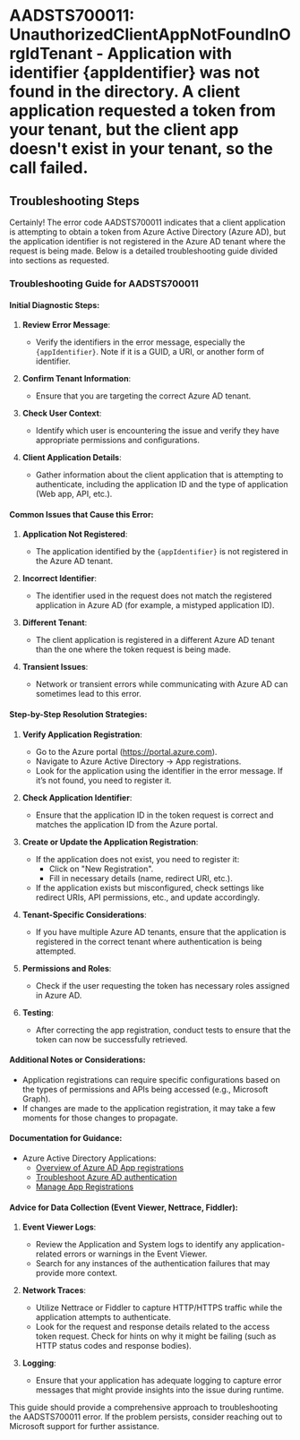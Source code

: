 
# AADSTS700011: UnauthorizedClientAppNotFoundInOrgIdTenant - Application with identifier {appIdentifier} was not found in the directory. A client application requested a token from your tenant, but the client app doesn't exist in your tenant, so the call failed.


## Troubleshooting Steps
Certainly! The error code AADSTS700011 indicates that a client application is attempting to obtain a token from Azure Active Directory (Azure AD), but the application identifier is not registered in the Azure AD tenant where the request is being made. Below is a detailed troubleshooting guide divided into sections as requested.

### Troubleshooting Guide for AADSTS700011

#### Initial Diagnostic Steps:
1. **Review Error Message**:
   - Verify the identifiers in the error message, especially the `{appIdentifier}`. Note if it is a GUID, a URI, or another form of identifier.

2. **Confirm Tenant Information**:
   - Ensure that you are targeting the correct Azure AD tenant.

3. **Check User Context**:
   - Identify which user is encountering the issue and verify they have appropriate permissions and configurations.

4. **Client Application Details**:
   - Gather information about the client application that is attempting to authenticate, including the application ID and the type of application (Web app, API, etc.).

#### Common Issues that Cause this Error:
1. **Application Not Registered**:
   - The application identified by the `{appIdentifier}` is not registered in the Azure AD tenant.

2. **Incorrect Identifier**:
   - The identifier used in the request does not match the registered application in Azure AD (for example, a mistyped application ID).

3. **Different Tenant**:
   - The client application is registered in a different Azure AD tenant than the one where the token request is being made.

4. **Transient Issues**:
   - Network or transient errors while communicating with Azure AD can sometimes lead to this error.

#### Step-by-Step Resolution Strategies:
1. **Verify Application Registration**:
   - Go to the Azure portal (https://portal.azure.com).
   - Navigate to Azure Active Directory -> App registrations.
   - Look for the application using the identifier in the error message. If it’s not found, you need to register it.

2. **Check Application Identifier**:
   - Ensure that the application ID in the token request is correct and matches the application ID from the Azure portal.

3. **Create or Update the Application Registration**:
   - If the application does not exist, you need to register it:
     - Click on "New Registration".
     - Fill in necessary details (name, redirect URI, etc.).
   - If the application exists but misconfigured, check settings like redirect URIs, API permissions, etc., and update accordingly.

4. **Tenant-Specific Considerations**:
   - If you have multiple Azure AD tenants, ensure that the application is registered in the correct tenant where authentication is being attempted.

5. **Permissions and Roles**:
   - Check if the user requesting the token has necessary roles assigned in Azure AD.

6. **Testing**:
   - After correcting the app registration, conduct tests to ensure that the token can now be successfully retrieved.

#### Additional Notes or Considerations:
- Application registrations can require specific configurations based on the types of permissions and APIs being accessed (e.g., Microsoft Graph).
- If changes are made to the application registration, it may take a few moments for those changes to propagate.

#### Documentation for Guidance:
- Azure Active Directory Applications:
  - [Overview of Azure AD App registrations](https://learn.microsoft.com/en-us/azure/active-directory/develop/quickstart-register-app)
  - [Troubleshoot Azure AD authentication](https://learn.microsoft.com/en-us/azure/active-directory/develop/troubleshoot-authentication)
  - [Manage App Registrations](https://learn.microsoft.com/en-us/azure/active-directory/develop/active-directory-manage-apps)

#### Advice for Data Collection (Event Viewer, Nettrace, Fiddler):
1. **Event Viewer Logs**:
   - Review the Application and System logs to identify any application-related errors or warnings in the Event Viewer.
   - Search for any instances of the authentication failures that may provide more context.

2. **Network Traces**:
   - Utilize Nettrace or Fiddler to capture HTTP/HTTPS traffic while the application attempts to authenticate.
   - Look for the request and response details related to the access token request. Check for hints on why it might be failing (such as HTTP status codes and response bodies).

3. **Logging**:
   - Ensure that your application has adequate logging to capture error messages that might provide insights into the issue during runtime.

This guide should provide a comprehensive approach to troubleshooting the AADSTS700011 error. If the problem persists, consider reaching out to Microsoft support for further assistance.